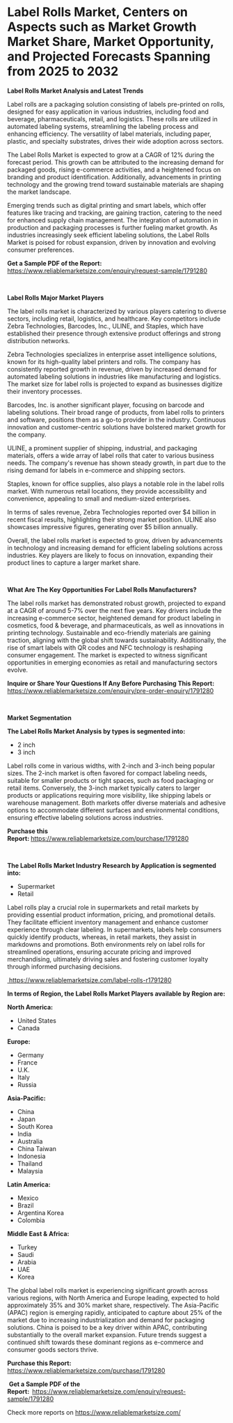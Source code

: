 <p><h1>Label Rolls Market, Centers on Aspects such as Market Growth Market Share, Market Opportunity, and Projected Forecasts Spanning from 2025 to 2032</h1></p><p><strong>Label Rolls Market Analysis and Latest Trends</strong></p>
<p><p>Label rolls are a packaging solution consisting of labels pre-printed on rolls, designed for easy application in various industries, including food and beverage, pharmaceuticals, retail, and logistics. These rolls are utilized in automated labeling systems, streamlining the labeling process and enhancing efficiency. The versatility of label materials, including paper, plastic, and specialty substrates, drives their wide adoption across sectors.</p><p>The Label Rolls Market is expected to grow at a CAGR of 12% during the forecast period. This growth can be attributed to the increasing demand for packaged goods, rising e-commerce activities, and a heightened focus on branding and product identification. Additionally, advancements in printing technology and the growing trend toward sustainable materials are shaping the market landscape. </p><p>Emerging trends such as digital printing and smart labels, which offer features like tracing and tracking, are gaining traction, catering to the need for enhanced supply chain management. The integration of automation in production and packaging processes is further fueling market growth. As industries increasingly seek efficient labeling solutions, the Label Rolls Market is poised for robust expansion, driven by innovation and evolving consumer preferences.</p></p>
<p><strong>Get a Sample PDF of the Report:&nbsp;</strong> <a href="https://www.reliablemarketsize.com/enquiry/request-sample/1791280?utm_campaign=3220&utm_medium=2&utm_source=Github&utm_content=ia&utm_term=31032025&utm_id=label-rolls">https://www.reliablemarketsize.com/enquiry/request-sample/1791280</a></p>
<p>&nbsp;</p>
<p><strong>Label Rolls Major Market Players</strong></p>
<p><p>The label rolls market is characterized by various players catering to diverse sectors, including retail, logistics, and healthcare. Key competitors include Zebra Technologies, Barcodes, Inc., ULINE, and Staples, which have established their presence through extensive product offerings and strong distribution networks.</p><p>Zebra Technologies specializes in enterprise asset intelligence solutions, known for its high-quality label printers and rolls. The company has consistently reported growth in revenue, driven by increased demand for automated labeling solutions in industries like manufacturing and logistics. The market size for label rolls is projected to expand as businesses digitize their inventory processes.</p><p>Barcodes, Inc. is another significant player, focusing on barcode and labeling solutions. Their broad range of products, from label rolls to printers and software, positions them as a go-to provider in the industry. Continuous innovation and customer-centric solutions have bolstered market growth for the company.</p><p>ULINE, a prominent supplier of shipping, industrial, and packaging materials, offers a wide array of label rolls that cater to various business needs. The company's revenue has shown steady growth, in part due to the rising demand for labels in e-commerce and shipping sectors.</p><p>Staples, known for office supplies, also plays a notable role in the label rolls market. With numerous retail locations, they provide accessibility and convenience, appealing to small and medium-sized enterprises.</p><p>In terms of sales revenue, Zebra Technologies reported over $4 billion in recent fiscal results, highlighting their strong market position. ULINE also showcases impressive figures, generating over $5 billion annually.</p><p>Overall, the label rolls market is expected to grow, driven by advancements in technology and increasing demand for efficient labeling solutions across industries. Key players are likely to focus on innovation, expanding their product lines to capture a larger market share.</p></p>
<p>&nbsp;</p>
<p><strong>What Are The Key Opportunities For Label Rolls Manufacturers?</strong></p>
<p><p>The label rolls market has demonstrated robust growth, projected to expand at a CAGR of around 5-7% over the next five years. Key drivers include the increasing e-commerce sector, heightened demand for product labeling in cosmetics, food & beverage, and pharmaceuticals, as well as innovations in printing technology. Sustainable and eco-friendly materials are gaining traction, aligning with the global shift towards sustainability. Additionally, the rise of smart labels with QR codes and NFC technology is reshaping consumer engagement. The market is expected to witness significant opportunities in emerging economies as retail and manufacturing sectors evolve.</p></p>
<p><strong>Inquire or Share Your Questions If Any Before Purchasing This Report:</strong> <a href="https://www.reliablemarketsize.com/enquiry/pre-order-enquiry/1791280?utm_campaign=3220&utm_medium=2&utm_source=Github&utm_content=ia&utm_term=31032025&utm_id=label-rolls">https://www.reliablemarketsize.com/enquiry/pre-order-enquiry/1791280</a></p>
<p>&nbsp;</p>
<p><strong>Market Segmentation</strong></p>
<p><strong>The Label Rolls Market Analysis by types is segmented into:</strong></p>
<p><ul><li>2 inch</li><li>3 inch</li></ul></p>
<p><p>Label rolls come in various widths, with 2-inch and 3-inch being popular sizes. The 2-inch market is often favored for compact labeling needs, suitable for smaller products or tight spaces, such as food packaging or retail items. Conversely, the 3-inch market typically caters to larger products or applications requiring more visibility, like shipping labels or warehouse management. Both markets offer diverse materials and adhesive options to accommodate different surfaces and environmental conditions, ensuring effective labeling solutions across industries.</p></p>
<p><strong>Purchase this Report:&nbsp;</strong><a href="https://www.reliablemarketsize.com/purchase/1791280?utm_campaign=3220&utm_medium=2&utm_source=Github&utm_content=ia&utm_term=31032025&utm_id=label-rolls">https://www.reliablemarketsize.com/purchase/1791280</a></p>
<p>&nbsp;</p>
<p><strong>The Label Rolls Market Industry Research by Application is segmented into:</strong></p>
<p><ul><li>Supermarket</li><li>Retail</li></ul></p>
<p><p>Label rolls play a crucial role in supermarkets and retail markets by providing essential product information, pricing, and promotional details. They facilitate efficient inventory management and enhance customer experience through clear labeling. In supermarkets, labels help consumers quickly identify products, whereas, in retail markets, they assist in markdowns and promotions. Both environments rely on label rolls for streamlined operations, ensuring accurate pricing and improved merchandising, ultimately driving sales and fostering customer loyalty through informed purchasing decisions.</p></p>
<p><a href="https://www.reliablemarketsize.com/label-rolls-r1791280?utm_campaign=3220&utm_medium=2&utm_source=Github&utm_content=ia&utm_term=31032025&utm_id=label-rolls">&nbsp;https://www.reliablemarketsize.com/label-rolls-r1791280</a></p>
<p><strong>In terms of Region, the Label Rolls Market Players available by Region are:</strong></p>
<p>
    <p> <strong> North America: </strong>
        <ul>
            <li>United States</li>
            <li>Canada</li>
        </ul>
        </p> 
    <p> <strong> Europe: </strong>
        <ul>
            <li>Germany</li>
            <li>France</li>
            <li>U.K.</li>
            <li>Italy</li>
            <li>Russia</li>
        </ul>
        </p> 
    <p> <strong> Asia-Pacific: </strong>
        <ul>
            <li>China</li>
            <li>Japan</li>
            <li>South Korea</li>
            <li>India</li>
            <li>Australia</li>
            <li>China Taiwan</li>
            <li>Indonesia</li>
            <li>Thailand</li>
            <li>Malaysia</li>
        </ul>
        </p> 
    <p> <strong> Latin America: </strong>
        <ul>
            <li>Mexico</li>
            <li>Brazil</li>
            <li>Argentina Korea</li>
            <li>Colombia</li>
        </ul>
        </p> 
    <p> <strong> Middle East & Africa: </strong>
        <ul>
            <li>Turkey</li>
            <li>Saudi</li>
            <li>Arabia</li>
            <li>UAE</li>
            <li>Korea</li>
        </ul>
    </p>
    </p>
<p><p>The global label rolls market is experiencing significant growth across various regions, with North America and Europe leading, expected to hold approximately 35% and 30% market share, respectively. The Asia-Pacific (APAC) region is emerging rapidly, anticipated to capture about 25% of the market due to increasing industrialization and demand for packaging solutions. China is poised to be a key driver within APAC, contributing substantially to the overall market expansion. Future trends suggest a continued shift towards these dominant regions as e-commerce and consumer goods sectors thrive.</p></p>
<p><strong>Purchase this Report: </strong><a href="https://www.reliablemarketsize.com/purchase/1791280?utm_campaign=3220&utm_medium=2&utm_source=Github&utm_content=ia&utm_term=31032025&utm_id=label-rolls">https://www.reliablemarketsize.com/purchase/1791280</a></p>
<p>&nbsp;<strong>Get a Sample PDF of the Report:&nbsp;&nbsp;</strong><a href="https://www.reliablemarketsize.com/enquiry/request-sample/1791280?utm_campaign=3220&utm_medium=2&utm_source=Github&utm_content=ia&utm_term=31032025&utm_id=label-rolls">https://www.reliablemarketsize.com/enquiry/request-sample/1791280</a></p>
<p><strong></strong></p>
<p>Check more reports on <a href="https://www.reliablemarketsize.com/?utm_campaign=3220&utm_medium=2&utm_source=Github&utm_content=ia&utm_term=31032025&utm_id=label-rolls">https://www.reliablemarketsize.com/</a></p>